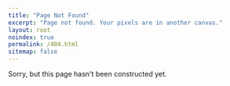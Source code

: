 ```yaml
---
title: "Page Not Found"
excerpt: "Page not found. Your pixels are in another canvas."
layout: root
noindex: true
permalink: /404.html
sitemap: false
---
```


Sorry, but this page hasn't been constructed yet.
